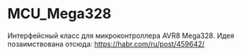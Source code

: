 # MCU_Mega328
Интерфейсный класс для микроконтроллера AVR8 Mega328.
Идея позаимствована отсюда: https://habr.com/ru/post/459642/

